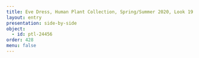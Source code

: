 ```yaml
---
title: Eve Dress, Human Plant Collection, Spring/Summer 2020, Look 19
layout: entry
presentation: side-by-side
object:
  - id: ptl-24456
order: 428
menu: false
---
```

